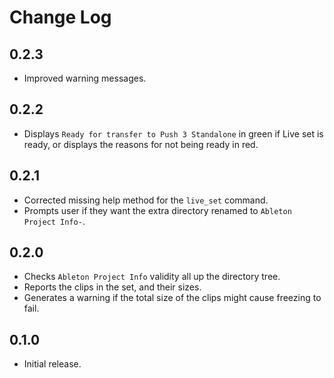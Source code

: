 # Change Log

## 0.2.3

* Improved warning messages.


## 0.2.2

* Displays `Ready for transfer to Push 3 Standalone` in green if Live set is ready,
  or displays the reasons for not being ready in red.

## 0.2.1

* Corrected missing help method for the `live_set` command.
* Prompts user if they want the extra directory renamed to `Ableton Project Info-`.


## 0.2.0

* Checks `Ableton Project Info` validity all up the directory tree.
* Reports the clips in the set, and their sizes.
* Generates a warning if the total size of the clips might cause freezing to fail.


## 0.1.0

* Initial release.
